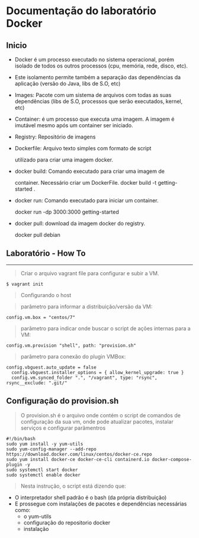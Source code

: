 # Documentação do laboratório Docker

## Inicio

* Docker é um processo executado no sistema operacional, porém isolado de todos os
outros processos (cpu, memória, rede, disco, etc).<p>
* Este isolamento permite também a separação das dependências da aplicação
(versão do Java, libs de S.O, etc)<p>
* Images: Pacote com um sistema de arquivos com todas as suas dependências (libs de S.O, processos
que serão executados, kernel, etc)<p>
* Container: é um processo que executa uma imagem. A imagem é imutável mesmo após um container
ser iniciado.<p>
* Registry: Repositório de imagens

* Dockerfile: Arquivo texto simples com formato de script<p>
utilizado para criar uma imagem docker.
* docker build: Comando executado para criar uma imagem de<p>
container. Necessário criar um DockerFile.
docker build -t getting-started .
* docker run: Comando executado para iniciar um container.<p>
docker run -dp 3000:3000 getting-started
* docker pull: download da imagem docker do registry.<p>
docker pull debian


## Laboratório - How To

***

> Criar o arquivo vagrant file para configurar e subir a VM.

~~~ 
$ vagrant init
~~~

> Configurando o host

> parâmetro para informar a distribuição/versão da VM:

~~~
config.vm.box = "centos/7"
~~~

> parâmetro para indicar onde buscar o script de ações internas para a VM:

~~~
config.vm.provision "shell", path: "provision.sh"
~~~

> parâmetro para conexão do plugin VMBox:

~~~
config.vbguest.auto_update = false
  config.vbguest.installer_options = { allow_kernel_upgrade: true }
  config.vm.synced_folder ".", "/vagrant", type: "rsync", rsync__exclude: ".git/"
~~~


## Configuração do provision.sh

> O provision.sh é o arquivo onde contém o script de comandos de configuração da sua vm, onde pode atualizar pacotes, instalar serviços e configurar parâmentros

~~~
#!/bin/bash
sudo yum install -y yum-utils
sudo yum-config-manager --add-repo https://download.docker.com/linux/centos/docker-ce.repo
sudo yum install docker-ce docker-ce-cli containerd.io docker-compose-plugin -y
sudo systemctl start docker
sudo systemctl enable docker 
~~~

> Nesta instrução, o script está dizendo que:
  * O interpretador shell padrão é o bash (da própria distribuição)
  * E prossegue com instalações de pacotes e dependências necessárias como:
    - o yum-utils 
    - configuração do repositorio docker
    - instalação 
